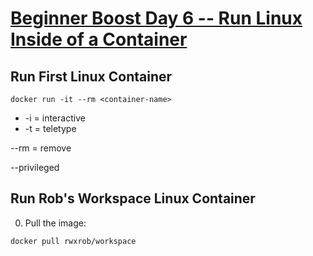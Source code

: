 # [Beginner Boost Day 6 -- Run Linux Inside of a Container](https://www.youtube.com/watch?v=_jJWOgZwBBs&list=PLrK9UeDMcQLre1yPasCnuKvWvyXKzmKhW&index=7)

## Run First Linux Container

`docker run -it --rm <container-name>`

- -i = interactive
- -t = teletype

--rm = remove

--privileged

## Run Rob's Workspace Linux Container

0. Pull the image:

`docker pull rwxrob/workspace`
